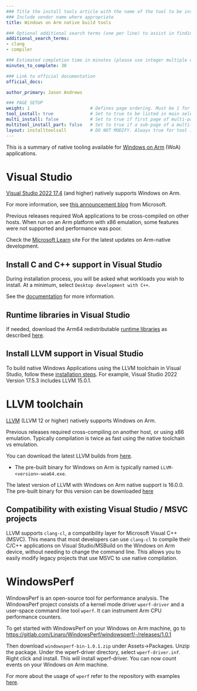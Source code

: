 ```yaml
---
### Title the install tools article with the name of the tool to be installed
### Include vendor name where appropriate
title: Windows on Arm native build tools

### Optional additional search terms (one per line) to assist in finding the article
additional_search_terms:
- clang
- compiler

### Estimated completion time in minutes (please use integer multiple of 5)
minutes_to_complete: 30

### Link to official documentation
official_docs: 

author_primary: Jason Andrews

### PAGE SETUP
weight: 1                       # Defines page ordering. Must be 1 for first (or only) page.
tool_install: true              # Set to true to be listed in main selection page, else false
multi_install: false            # Set to true if first page of multi-page article, else false
multitool_install_part: false   # Set to true if a sub-page of a multi-page article, else false
layout: installtoolsall         # DO NOT MODIFY. Always true for tool install articles
---
```

This is a summary of native tooling available for [Windows on Arm](https://learn.microsoft.com/en-us/windows/arm/overview) (WoA) applications.

# Visual Studio

[Visual Studio 2022 17.4](https://learn.microsoft.com/en-us/visualstudio/install/visual-studio-on-arm-devices) (and higher) natively supports Windows on Arm.

For more information, see [this announcement blog](https://devblogs.microsoft.com/visualstudio/arm64-visual-studio-is-officially-here/) from Microsoft.

Previous releases required WoA applications to be cross-compiled on other hosts. When run on an Arm platform with x86 emulation, some features were not supported and performance was poor.

Check the [Microsoft Learn](https://learn.microsoft.com/en-us/windows/arm/overview) site For the latest updates on Arm-native development.

## Install C and C++ support in Visual Studio

During installation process, you will be asked what workloads you wish to install. At a minimum, select `Desktop development with C++`.

See the [documentation](https://learn.microsoft.com/en-us/cpp/build/vscpp-step-0-installation) for more information.

## Runtime libraries in Visual Studio

If needed, download the Arm64 redistributable [runtime libraries](https://aka.ms/vs/17/release/vc_redist.arm64.exe) as described [here](https://learn.microsoft.com/en-US/cpp/windows/latest-supported-vc-redist).

## Install LLVM support in Visual Studio

To build native Windows Applications using the LLVM toolchain in Visual Studio, follow these [installation steps](https://learn.microsoft.com/en-us/cpp/build/clang-support-msbuild?view=msvc-170#install-1). For example, Visual Studio 2022 Version 17.5.3 includes LLVM 15.0.1. 


# LLVM toolchain

[LLVM](https://llvm.org/) (LLVM 12 or higher) natively supports Windows on Arm.

Previous releases required cross-compiling on another host, or using x86 emulation. Typically compilation is twice as fast using the native toolchain vs emulation.

You can download the latest LLVM builds from [here](https://releases.llvm.org/download.html).
  - The pre-built binary for Windows on Arm is typically named `LLVM-<version>-woa64.exe`.

The latest version of LLVM with Windows on Arm native support is 16.0.0. The pre-built binary for this version can be downloaded [here](https://github.com/llvm/llvm-project/releases/download/llvmorg-16.0.0/LLVM-16.0.0-woa64.exe)

## Compatibility with existing Visual Studio / MSVC projects

LLVM supports `clang-cl`, a compatibility layer for Microsoft Visual C++ (MSVC). This means that most developers can use `clang-cl` to compile their C/C++ applications on Visual Studio/MSBuild on the Windows on Arm device, without needing to change the command line. This allows you to easily modify legacy projects that use MSVC to use native compilation.

# WindowsPerf

WindowsPerf is an open-source tool for performance analysis. The WindowsPerf project consists of a kernel mode driver `wperf-driver` and a user-space command line tool `wperf`. It can instrument Arm CPU performance counters. 	

To get started with WindowsPerf on your Windows on Arm machine, go to https://gitlab.com/Linaro/WindowsPerf/windowsperf/-/releases/1.0.1

Then download `windowsperf-bin-1.0.1.zip` under Assets->Packages. Unzip the package. Under the wperf-driver directory, select `wperf-driver.inf`. Right click and install. This will install wperf-driver. You can now count events on your Windows on Arm machine. 

For more about the usage of `wperf` refer to the repository with examples [here](https://gitlab.com/Linaro/WindowsPerf/windowsperf/-/blob/main/wperf/README.md#usage-of-wperf).

